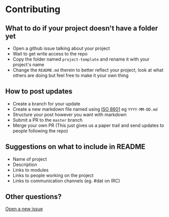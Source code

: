 # Contributing

## What to do if your project doesn't have a folder yet

- Open a github issue talking about your project
- Wait to get write access to the repo
- Copy the folder named `project-template` and rename it with your project's name
- Change the `README.md` therein to better reflect your project, look at what others are doing but feel free to make it your own thing

## How to post updates

- Create a branch for your update
- Create a new markdown file named using [ISO 8601](https://en.wikipedia.org/wiki/ISO_8601) eg `YYYY-MM-DD.md`
- Structure your post however you want with markdown
- Submit a PR to the `master` branch
- Merge your own PR (This just gives us a paper trail and send updates to people following the repo)

## Suggestions on what to include in README

- Name of project
- Description
- Links to modules
- Links to people working on the project
- Links to communication channels (eg. #dat on IRC)

## Other questions?

[Open a new issue](https://github.com/datproject/project-updates/issues/new)

